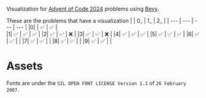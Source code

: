Visualization for [Advent of Code 2024](https://adventofcode.com/2024) problems using [Bevy](https://bevyengine.org/).

These are the problems that have a visualization
| | 0_ | 1_ | 2_ |
| --- | --- | --- | --- |
|0|    | ✅ | ✅ |  
|1| ✅ | ✅ | ✅ | 
|2| ✅ | ✅ | ❌ | 
|3| ✅ | ✅ | ❌ | 
|4| ✅ | ✅ | ✅ | 
|5| ✅ | ✅ | ✅ | 
|6| ✅ | ✅ |    | 
|7| ✅ | ✅ |    | 
|8| ✅ | ✅ |    | 
|9| ✅ | ✅ |    | 

# Assets
Fonts are under the `SIL OPEN FONT LICENSE Version 1.1` of `26 February 2007`.